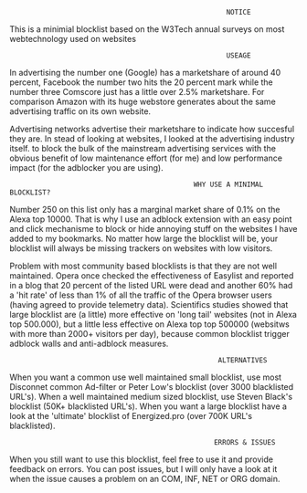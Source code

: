                                                          NOTICE
This is a minimial blocklist based on the W3Tech annual surveys on most webtechnology used on websites

                                                         USEAGE
In advertising the number one (Google) has a marketshare of around 40 percent, Facebook the number two hits the 20 percent mark
while the number three Comscore just has a little over 2.5% marketshare. For comparison Amazon with its huge webstore generates
about the same advertising traffic on its own website. 

Advertising networks advertise their marketshare to indicate how succesful they are. In stead of looking at websites, I looked at the 
advertising industry itself. to block the bulk of the mainstream advertising services with the obvious benefit of low maintenance effort 
(for me) and low performance impact (for the adblocker you are using).

                                                 WHY USE A MINIMAL BLOCKLIST?
Number 250 on this list only has a marginal market share of 0.1% on the Alexa top 10000. That is why I use an adblock extension with an
easy point and click mechanisme to block or hide annoying stuff on the websites I have added to my bookmarks. No matter how large the 
blocklist will be, your blocklist will always be missing trackers on websites with low visitors.

Problem with most community based blocklists is that they are not well maintained. Opera once checked the effectiveness of Easylist and
reported in a blog that 20 percent of the listed URL were dead and another 60% had a 'hit rate' of less than 1% of all the traffic
of the Opera browser users (having agreed to provide telemetry data). Scientifics studies showed that large blocklist are (a little)
more effective on 'long tail' websites (not in Alexa top 500.000), but a little less effective on Alexa top top 500000 (websitws with
more than 2000+ visitors per day), because common blocklist trigger adblock walls and anti-adblock measures.

                                                       ALTERNATIVES
When you want a common use well maintained small blocklist, use most Disconnet common Ad-filter or Peter Low's blocklist (over 3000
blacklisted URL's). When a well maintained medium sized blocklist, use Steven Black's blocklist (50K+ blacklisted URL's). When you 
want a large blocklist have a look at the 'ultimate' blocklist of Energized.pro (over 700K URL's blacklisted).

                                                      ERRORS & ISSUES
When you still want to use this blocklist, feel free to use it and provide feedback on errors. You can post issues, but I will only have 
a look at it when the issue causes a problem on an COM, INF, NET or ORG domain.
